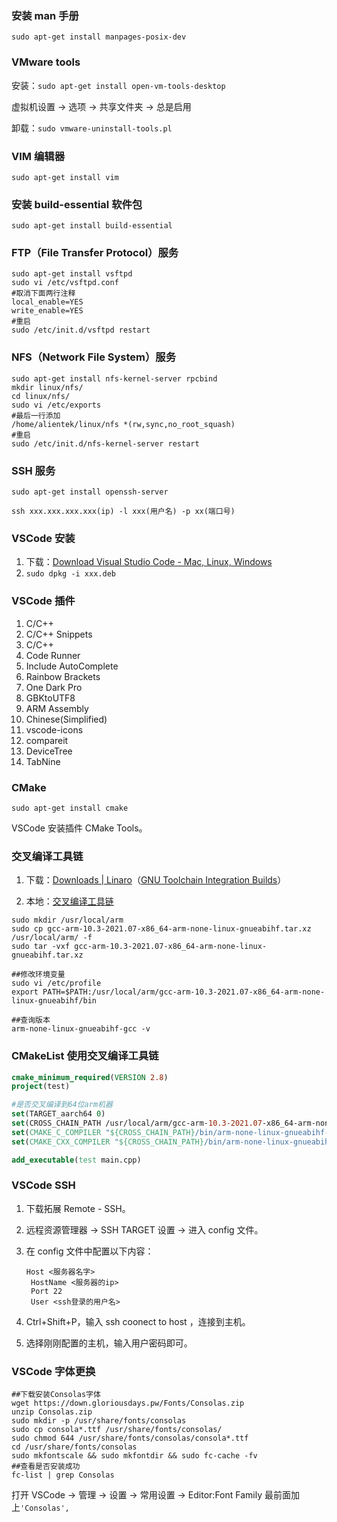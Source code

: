 ###  安装 man 手册

`sudo apt-get install manpages-posix-dev `

###  VMware tools

安装：`sudo apt-get install open-vm-tools-desktop`

虚拟机设置 -> 选项 -> 共享文件夹 -> 总是启用

卸载：`sudo vmware-uninstall-tools.pl`

### VIM 编辑器

`sudo apt-get install vim`

### 安装 build-essential 软件包

`sudo apt-get install build-essential`

### FTP（File Transfer Protocol）服务

```shell
sudo apt-get install vsftpd
sudo vi /etc/vsftpd.conf
#取消下面两行注释
local_enable=YES
write_enable=YES
#重启
sudo /etc/init.d/vsftpd restart
```

### NFS（Network File System）服务

```shell
sudo apt-get install nfs-kernel-server rpcbind
mkdir linux/nfs/
cd linux/nfs/
sudo vi /etc/exports
#最后一行添加
/home/alientek/linux/nfs *(rw,sync,no_root_squash)
#重启
sudo /etc/init.d/nfs-kernel-server restart
```

### SSH 服务

`sudo apt-get install openssh-server`

`ssh xxx.xxx.xxx.xxx(ip) -l xxx(用户名) -p xx(端口号) `

### VSCode 安装

1. 下载：[Download Visual Studio Code - Mac, Linux, Windows](https://code.visualstudio.com/Download)
2. `sudo dpkg -i xxx.deb  `

### VSCode 插件

1. C/C++
2. C/C++ Snippets
3. C/C++ 
4. Code Runner
5. Include AutoComplete
6. Rainbow Brackets
7. One Dark Pro
8. GBKtoUTF8
9. ARM Assembly
10. Chinese(Simplified)
11. vscode-icons
12. compareit
13. DeviceTree
14. TabNine

### CMake

```shell
sudo apt-get install cmake
```

VSCode 安装插件 CMake Tools。

### 交叉编译工具链

1. 下载：[Downloads | Linaro](https://www.linaro.org/downloads/)（[GNU Toolchain Integration Builds](https://snapshots.linaro.org/gnu-toolchain/?_gl=1*6okto9*_ga*NzMzMTExNTgyLjE3MTIxMzg2MTM.*_ga_E12E6FXFVK*MTcxMjc1MTQ1Mi43LjAuMTcxMjc1MTQ1Mi4wLjAuMA..)）

2. 本地：[交叉编译工具链](Tool/)

```shell
sudo mkdir /usr/local/arm
sudo cp gcc-arm-10.3-2021.07-x86_64-arm-none-linux-gnueabihf.tar.xz /usr/local/arm/ -f
sudo tar -vxf gcc-arm-10.3-2021.07-x86_64-arm-none-linux-gnueabihf.tar.xz

##修改环境变量
sudo vi /etc/profile
export PATH=$PATH:/usr/local/arm/gcc-arm-10.3-2021.07-x86_64-arm-none-linux-gnueabihf/bin

##查询版本
arm-none-linux-gnueabihf-gcc -v
```

### CMakeList 使用交叉编译工具链

```cmake
cmake_minimum_required(VERSION 2.8) 
project(test)

#是否交叉编译到64位arm机器
set(TARGET_aarch64 0)
set(CROSS_CHAIN_PATH /usr/local/arm/gcc-arm-10.3-2021.07-x86_64-arm-none-linux-gnueabihf)#交叉编译器位置
set(CMAKE_C_COMPILER "${CROSS_CHAIN_PATH}/bin/arm-none-linux-gnueabihf-gcc")
set(CMAKE_CXX_COMPILER "${CROSS_CHAIN_PATH}/bin/arm-none-linux-gnueabihf-g++")

add_executable(test main.cpp)
```

### VSCode SSH

1. 下载拓展 Remote - SSH。

2. 远程资源管理器 -> SSH TARGET 设置 -> 进入 config 文件。

3. 在 config 文件中配置以下内容：

   ```
   Host <服务器名字>
   	HostName <服务器的ip>
   	Port 22
   	User <ssh登录的用户名>
   ```

4. Ctrl+Shift+P，输入 ssh coonect to host ，连接到主机。

5. 选择刚刚配置的主机，输入用户密码即可。



### VSCode 字体更换

```shell
##下载安装Consolas字体
wget https://down.gloriousdays.pw/Fonts/Consolas.zip
unzip Consolas.zip
sudo mkdir -p /usr/share/fonts/consolas
sudo cp consola*.ttf /usr/share/fonts/consolas/
sudo chmod 644 /usr/share/fonts/consolas/consola*.ttf
cd /usr/share/fonts/consolas
sudo mkfontscale && sudo mkfontdir && sudo fc-cache -fv
##查看是否安装成功
fc-list | grep Consolas
```

打开 VSCode -> 管理 -> 设置 -> 常用设置 -> Editor:Font Family 最前面加上`'Consolas',`


